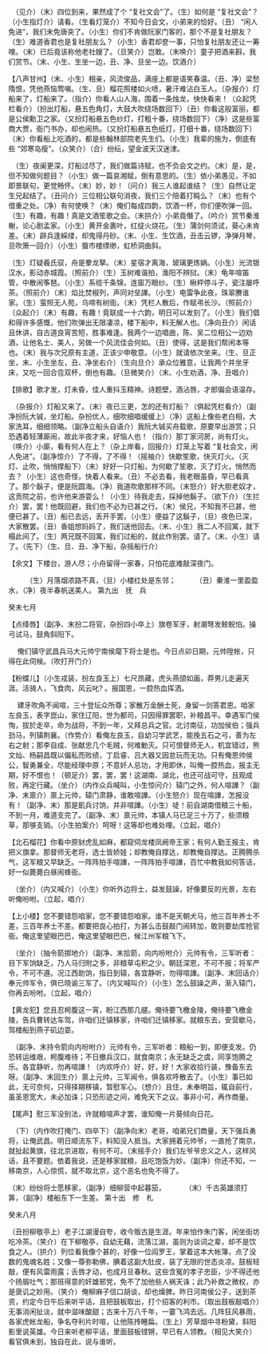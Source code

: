 <!-- { "loadSidebar": true } -->
　（见介）（末）四位到来，果然成了个 “复社文会”了。（生）如何是 “复社文会”？（小生指灯介）请看。（生看灯笼介）不知今日会文，小弟来的恰好。（丑） “闲人免进”，我们未免唐突了。（小生）你们不肯做阮家门客的，那个不是复社朋友？（生）难道香君也是复社朋友么？（小生）香君却奁一事，只怕复社朋友还让一筹哩。（末）已后竟该称他老社嫂了。（旦笑介）岂敢。（末唤介）童子把酒来斟，我们赏节。（末、小生、生坐一边，丑、净、旦坐一边。饮酒介）

【八声甘州】（末、小生）相亲，风流俊品，满座上都是语笑春温。（丑、净）梁愁隋恨，凭他燕恼莺嗔。（生、旦）榴花照楼如火喷，暑汗难沾白玉人。（杂报介）灯船来了，灯船来了。（指介）你看人山人海，围着一条烛龙，快快看来！（众起凭栏看介）（扮出灯船，悬五色角灯，大鼓大吹绕场数回下）（丑）你看这般富丽，都是公侯勳卫之家。（又扮灯船悬五色纱灯，打粗十番，绕场数回下）（净）这是些富商大贾，衙门书办，却也闹热。（又扮灯船悬五色纸灯，打细十番，绕场数回下）（末）你看船上吃酒的，都是些翰林部院老先生们。（小生）我辈的施为，倒底有些 “郊寒岛瘦”。（众笑介）（合）纷纭，望金波天汉迷津。

　（生）夜阑更深，灯船过尽了，我们做篇诗赋，也不负会文之约。（末）是，是，但不知做何题目？（小生）做一篇哀湘赋，倒有意思的。（生）依小弟愚见，不如即景联句，更觉畅怀。（末）妙，妙！（问介）我三人谁起谁结？（生）自然让定生兄起结了。（丑问介）三位相公联句消夜，我们三个陪着打盹么？（末）也有个借重之处。（净）有何使唤？（末）俺们每成四韵，饮酒一杯，你们便吹弹一回。（生）有趣，有趣！真是文酒笙歌之会。（末拱介）小弟竟僭了。（吟介）赏节秦淮榭，论心剧孟家。（小生）黄开金裹叶，红绽火烧花。（生）蒲剑何须试，葵心未肯差。（末）辟兵逢綵缕，却鬼得丹砂。（末、小生、生饮酒，丑击云锣，净弹月琴，旦吹箫一回介）（小生）蜃市楼缥缈，虹桥洞曲斜。

（生）灯疑羲氏驭，舟是豢龙拏。（末）星宿才离海，玻璃更炼娲。（小生）光流银汉水，影动赤城霞。（照前介）（生）玉树难谐拍，渔阳不辨挝。（末）龟年喧笛管，中散闹筝琶。（小生）系缆千条锦，连窗万眼纱。（生）楸枰停斗子，瓷注屡呼茶。（照前介）（末）焰比焚椒列，声同对垒譁。（小生）电雷争此夜，珠翠賸谁家。（生）萤照无人苑，乌啼有树衙。（末）凭栏人散后，作赋弔长沙。（照前介）（众起介）（末）有趣，有趣！竟联成一十六韵，明日可以发刻了。（小生）我们倡和得许多感慨，他们吹弹出无限凄凉，楼下船中，料无解人也。（净向丑介）闲话且休讲，自古道良宵苦短，胜事难逢。我两个一边唱曲，陈、吴二位相公一边劝酒，让他名士、美人，另做一个风流佳会何如。（丑）使得，这是我们帮闲本等也。（末）我与次兄原有主道，正该少申敬意。（小生）就请依次坐来。（生、旦正坐，末、小生坐左，丑、净坐右介）（生向旦介）承众位雅意，让我两个并坐牙床，又吃一回合卺双杯，倒也有趣。（旦微笑介）（末、小生劝酒，净、丑唱介）

【排歌】歌才发，灯未昏，佳人重抖玉精神。诗题壁，酒沾唇，才郎偏会语温存。

　（杂报介）灯船又来了。（末）夜已三更，怎的还有灯船？（俱起凭栏看介）（副净扮阮大铖，坐灯船。杂扮优人，细吹细唱缓缓上）（净）这船上像些老白相，大家洗耳，细细领略。（副净立船头自语介）我阮大铖买舟载歌，原要早出游赏；只恐遇着轻薄廝闹，故此半夜才来，好恼人也！（指介）那丁家河房，尚有灯火。（唤介）小廝，看有何人在上？（杂上岸看，回报介）灯笼上写着 “复社会文，闲人免进”。（副净惊介）了不得，了不得！（摇袖介）快歇笙歌，快灭灯火。（灭灯、止吹，悄悄撑船下）（末）好好一只灯船，为何歇了笙歌，灭了灯火，悄然而去？（小生）这也奇怪，快着人看来。（丑）不必去看，我老眼虽昏，早已看真了。那个鬍子，便是阮圆海。（净）我道吹歌那样不同。（末怒介）好大胆老奴才，这贡院之前，也许他来游耍么！（小生）待我走去，採掉他鬍子。（欲下介）（生拦介）罢，罢！他既回避，我们也不必为已甚之行。（末）侯兄，不知我不已甚，他便已甚了。（丑）船已去远，丢开手罢。（小生）便益了这鬍子，（旦）夜色已深，大家散罢。（丑）香姐想妈妈了，我们送他回去。（末、小生）我二人不回寓，就下榻此间了。（生）两兄既不回寓，我们过船的，就此作别罢。请了。（末、小生）请了。（先下）（生、旦、丑、净下船，杂摇船行介）

【余文】下楼台，游人尽；小舟留得一家春，只怕花底难敲深夜门。

　　　（生）月落烟浓路不真，（旦）小楼红处是东邻；
　　　（丑）秦淮一里盈盈水，（净）夜半春帆送美人。
第九出　抚　兵

癸未七月

【点绛唇】（副净、末扮二将官，杂扮四小卒上）旗卷军牙，射潮弩发鲸鲵怕。操弓试马，鼓角斜阳下。

　  俺们镇守武昌兵马大元帅宁南侯麾下将士是也。今日点卯日期，元帅陞帐，只得在此伺候。（吹打开门介）

【粉蝶儿】（小生戎装，扮左良玉上）七尺昂藏，虎头燕颌如画，莽男儿走遍天涯。活骑人，飞食肉，风云叱? 。报国恩，一腔热血挥洒。

　  建牙吹角不闻喧，三十登坛众所尊；家散万金酬士死，身留一剑答君恩。咱家左良玉，表字崑山，家住辽阳，世为都司，只因得罪罢职，补粮昌平。幸遇军门侯恂，拔於走卒，命为战将，不到一年，又拜总兵之官。北讨南征，功加侯伯；强兵劲马，列镇荆襄。（作势介）看俺左良玉，自幼习学武艺，能挽五石之弓，善为左右之射；那李自成、张献忠几个毛贼，何难勦灭。只可恨督师无人，机宜错过，熊文灿、杨嗣昌既以偏私而败绩，丁启睿、吕大器又因怠玩而无功。只有俺恩帅侯公，智勇兼全，尽能经理中原；不意奸人忌功，才用即休，叫俺一腔热血，报主无期，好不恨也！（顿足介）罢，罢，罢！这湖南、湖北，也还可战可守，且观成败，再定行藏。（坐介）（内作众兵喊叫，小生惊问介）辕门之外，何人喧譁？（副净、末禀介）禀上元帅，辕门肃静，谁敢喧譁。（小生怒介）现在喧譁，怎报没有！（副净、末）那是飢兵讨饷，并非喧譁。（小生）唗！前自湖南借粮三十船，不到一月，难道支完了。（副净、末）禀元帅，本镇人马已足三十万了，些须粮草，那够支销。（小生拍案介）呵呀！这等却也难处哩。（立起，唱介）

【北石榴花】你看中原豺虎乱如麻，都窥伺龙楼凤阙帝王家；有何人勤王报主，肯把义旗拿。那督师无老将，选士皆娇娃；却教俺自撑达，却教俺自撑达。正腾腾杀气，这军粮又早缺乏。一阵阵拍手喧譁，一阵阵拍手喧譁，百忙中教我如何答话，好一似薨薨白昼闹蜂衙。

　（坐介）（内又喊介）（小生）你听外边将士，益发鼓譟，好像要反的光景，左右听俺吩咐。（立起，唱介）

【上小楼】您不要错怨咱家，您不要错怨咱家。谁不是天朝犬马，他三百年养士不差，三百年养士不差。都要把良心拍打，为甚么击鼓敲门闹转加，敢则要劫库抢官衙。俺这里望眼巴巴，俺这里望眼巴巴，候江州军粮飞下。

　（坐介）（抽令箭掷地介）（副净、末拾箭，向内吩咐介）元帅有令，三军听者：目下军饷缺乏，乃人马归附之多，非粮草屯积之少。朝廷深恩，不可不报；将军严令，不可不遵。况江西助饷，指日到辕，各宜静听，勿得喧譁。（副净、末回话介）奉元帅军令，俱已晓谕三军了。（内又喊叫介）（小生）怎么鼓譟之声，渐入辕门，你再去吩咐。（立起，唱介）

【黄龙犯】您且忍枵腹这一宵，盼江西那几艖。俺待要飞檄金陵，俺待要飞檄金陵，告兵曹转达车驾，许咱们迁镇移家，许咱们迁镇移家。就粮东去，安营歇马，驾楼船到燕子矶边耍。

　（副净、末持令箭向内吩咐介）元帅有令，三军听者：粮船一到，即便支发。仍恐转运维艰，枵腹难待；不日撤兵汉口，就食南京；永无缺乏之虞，同享饱腾之乐。各宜静听，勿再喧譁！（内欢呼介）好，好，好！大家收拾行装，豫备东去呀。（副净、末回生介）禀上元帅，三军闻令，俱各欢呼散去了。（小生）事已如此，无可奈何，只得择期移镇，暂慰军心。（想介）且住，未奉明旨，辄自前行，虽圣恩宽大，未必加诛；只恐形迹之间，难免天下之议。事非小可，再作商量。

【尾声】慰三军没别法，许就粮喧声才罢，谁知俺一片葵倾向日花。

　（下）（内作吹打掩门、四卒下）（副净向末）老哥，咱弟兄们商量，天下强兵勇将，让俺武昌。明日顺流东下，料知没人抵当。大家拥着元帅爷，一直抢了南京，就扯起黄旗，往北京进取，有何不可。（末摇手介）我们左爷爷忠义之人，这样风话，且不要题。依着我说，还是移家就粮，且吃饱饭为妙。（副净）你还不知，一移南京，人心惊慌，就不取北京，这个恶名也免不得了。

（末）纷纷将士愿移家，（副净）细柳营中起暮笳，
　　　（末）千古英雄须打筭，（副净）楼船东下一生差。
第十出　修　札

癸未八月

（丑扮柳敬亭上）老子江湖漫自夸，收今贩古是生涯。年来怕作朱门客，闲坐街坊吃冷茶。（笑介）在下柳敬亭，自幼无藉，流落江湖，虽则为谈词之辈，却不是饮食之人。（拱介）列位看我像个甚的，好像一位阎罗王，掌着这本大帐簿，点了没数的鬼魂名姓；又像一尊弥勒佛，腆着这副大肚皮，装了无限的世态炎凉。鼓板轻敲，便有风雷雨露；舌唇才动，也成月旦春秋。这些含冤的孝子忠臣，少不得还他个扬眉吐气；那班得意的奸雄邪党，免不了加他些人祸天诛；此乃补救之微权，亦是褒讥之妙用。（笑介）俺柳麻子信口胡谈，却也燥脾。昨日河南侯公子，送到茶资，约定今日午后来听平话，且把鼓板取出，打个招客的利市。（取出鼓板敲唱介）无事消闲扯淡，就中滋味酸甜；古来十万八千年，一霎飞鸿去远。几阵狂风暴雨，各家虎帐龙船，争名夺利片时喧，让他陈抟睡扁。（生上）芳草烟中寻粉黛，斜阳影里说英雄。今日来听老柳平话，里面鼓板铿锵，早已有人领教。（相见大笑介）看官俱未到，独自在此，说与谁听。


